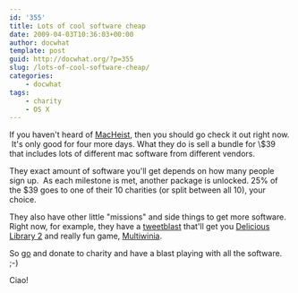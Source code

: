 ```yaml
---
id: '355'
title: Lots of cool software cheap
date: 2009-04-03T10:36:03+00:00
author: docwhat
template: post
guid: http://docwhat.org/?p=355
slug: /lots-of-cool-software-cheap/
categories:
    - docwhat
tags:
    - charity
    - OS X
---
```


If you haven\'t heard of [MacHeist](http://www.macheist.com/bundle/u/314119/),
then you should go check it out right now.  It\'s only good for four more
days. What they do is sell a bundle for \\\$39 that includes lots of different
mac software from different vendors.

They exact amount of software you'll get depends on how many people sign up.
 As each milestone is met, another package is unlocked. 25% of the \$39 goes
to one of their 10 charities (or split between all 10), your choice.

<!-- more -->

They also have other little \"missions\" and side things to get more software.
Right now, for example, they have a
[tweetblast](http://www.macheist.com/tweetblast) that\'ll get you
[Delicious Library 2](http://delicious-monster.com/) and really fun game,
[Multiwinia](http://www.introversion.co.uk/multiwinia/).

So [go](http://www.macheist.com/bundle/u/314119/) and donate to charity and
have a blast playing with all the software. ;-)

Ciao!
